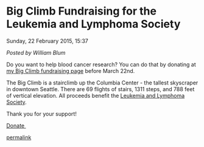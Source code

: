 # Big Climb Fundraising for the Leukemia and Lymphoma Society 

Sunday, 22 February 2015, 15:37

_Posted by William Blum_

Do you want to help blood cancer research? You can do that by donating at 
[my Big Climb fundraising page](http://www.llswa.org/site/TR/Events/BigClimb?px=1696060&amp;pg=personal&amp;fr_id=1460) before March 22nd.

The Big Climb is a stairclimb up the Columbia Center - the tallest skyscraper in downtown Seattle. There are 69 flights of stairs, 1311 steps, and 788 feet of vertical elevation. All proceeds benefit the [Leukemia and Lymphoma Society](http://www.lls.org/).

Thank you for your support!

[Donate <img src="../images/lls_thermometer.png" alt="" />](https://secure3.convio.net/llswa/site/Donation2;jsessionid=BFBEAB6B63531D2C0F87B276B1DEEDC5.app338b?2104.donation=form1&amp;idb=1865941136&amp;df_id=2104&amp;FR_ID=1460&amp;PROXY_ID=1696060&amp;PROXY_TYPE=20)

[permalink](http://william.famille-blum.org/blog/index.php?entry=entry150223-003713)  
